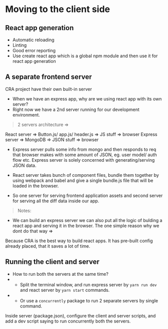 # Moving to the client side

## React app generation
- Automatic reloading
- Linting
- Good error reporting
- Use create react app which is a global npm module and then use it for react app generation


## A separate frontend server
CRA project have their own built-in server

- When we have an express app, why are we using react app with its own server?
- Right now we have a 2nd server running for our development environment.

> 2 servers architecture =>

React server => Button.js/ app.js/ header.js => JS stuff => browser
Express server => MongoDB => JSON stuff => browser

- Express server pulls some info from mongo and then responds to req that browser makes with some amount of JSON, eg. user model/ auth flow etc. Express server is solely concerned with generating/serving JSON data.

- React server takes bunch of component files, bundle them together by using webpack and babel and give a single bundle.js file that will be loaded in the browser.

- So one server for serving frontend application assets and second server for serving all the diff data inside our app.

> Notes:

- We can build an express server we can also put all the logic of bulding a react app and serving it in the browser. The one simple reason why we dont do that way =>

Because CRA is the best way to build react apps. It has pre-built config already placed, that it saves a lot of time.


## Running the client and server

- How to run both the servers at the same time?
 - - Split the terminal window, and run express server by `yarn run dev` and react server by `yarn start` commands.
 - - Or use a `concurrently` package to run 2 separate servers by single command.

 Inside server (package.json), configure the client and server scripts, and add a dev script saying to run concurrently both the servers.